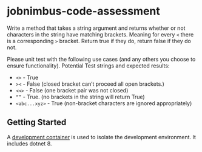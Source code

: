 # jobnimbus-code-assessment

Write a method that takes a string argument and returns whether or not characters in the string have matching brackets.
Meaning for every `<` there is a corresponding `>` bracket.
Return true if they do, return false if they do not.

Please unit test with the following use cases (and any others you choose to ensure functionality).
Potential Test strings and expected results:
- `<>` - True
- `><` - False (closed bracket can’t proceed all open brackets.)
- `<<>` - False (one bracket pair was not closed)
- `“”` - True. (no brackets in the string will return True)
- `<abc...xyz>` - True (non-bracket characters are ignored appropriately)

## Getting Started

A [development container](https://containers.dev/) is used to isolate the development environment.
It includes dotnet 8.
